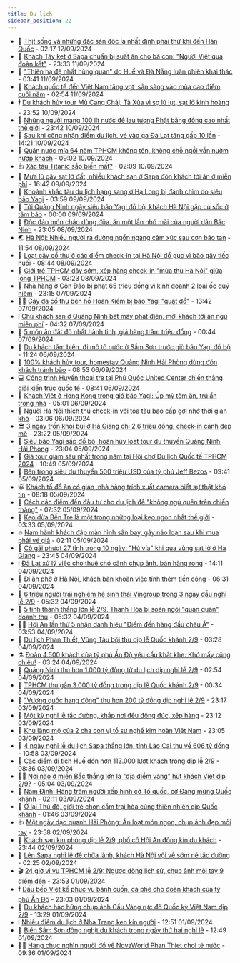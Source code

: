 ```yaml
---
title: Du lịch
sidebar_position: 22
---
```


<!-- dantri-du-lich:START -->
- 🥰 [Thịt sống và những đặc sản độc lạ nhất định phải thử khi đến Hàn Quốc](https://dantri.com.vn/du-lich/thit-song-va-nhung-dac-san-doc-la-nhat-dinh-phai-thu-khi-den-han-quoc-20240912004510390.htm) - 02:17 12/09/2024
- 🥰 [Khách Tây kẹt ở Sapa chuẩn bị suất ăn cho bà con: &quot;Người Việt quá đoàn kết&quot;](https://dantri.com.vn/du-lich/khach-tay-ket-o-sapa-chuan-bi-suat-an-cho-ba-con-nguoi-viet-qua-doan-ket-20240912002306230.htm) - 23:33 11/09/2024
- 🐻 [&quot;Thiên hạ đệ nhất hùng quan&quot; do Huế và Đà Nẵng luân phiên khai thác](https://dantri.com.vn/du-lich/thien-ha-de-nhat-hung-quan-do-hue-va-da-nang-luan-phien-khai-thac-20240911080711777.htm) - 03:41 11/09/2024
- 🤩 [Khách quốc tế đến Việt Nam tăng vọt, sẵn sàng vào mùa cao điểm cuối năm](https://dantri.com.vn/du-lich/khach-quoc-te-den-viet-nam-tang-vot-san-sang-vao-mua-cao-diem-cuoi-nam-20240911091552739.htm) - 02:54 11/09/2024
- 🕴 [Du khách hủy tour Mù Cang Chải, Tà Xùa vì sợ lũ lụt, sạt lở kinh hoàng](https://dantri.com.vn/du-lich/du-khach-huy-tour-mu-cang-chai-ta-xua-vi-so-lu-lut-sat-lo-kinh-hoang-20240910181544178.htm) - 23:52 10/09/2024
- 🤩 [Những người mang 100 lít nước để lau tượng Phật bằng đồng cao nhất thế giới](https://dantri.com.vn/du-lich/nhung-nguoi-mang-100-lit-nuoc-de-lau-tuong-phat-bang-dong-cao-nhat-the-gioi-20240910233736286.htm) - 23:42 10/09/2024
- 🤠 [Sau khi công nhận điểm du lịch, vé vào ga Đà Lạt tăng gấp 10 lần](https://dantri.com.vn/du-lich/sau-khi-cong-nhan-diem-du-lich-ve-vao-ga-da-lat-tang-gap-10-lan-20240910192118091.htm) - 14:21 10/09/2024
- 💪 [Quán nước mía 64 năm TPHCM không tên, không chỗ ngồi vẫn nườm nượp khách](https://dantri.com.vn/du-lich/quan-nuoc-mia-64-nam-tphcm-khong-ten-khong-cho-ngoi-van-nuom-nuop-khach-20240909204605065.htm) - 09:02 10/09/2024
- 👍 [Xác tàu Titanic sắp biến mất?](https://dantri.com.vn/du-lich/xac-tau-titanic-sap-bien-mat-20240906172641142.htm) - 02:09 10/09/2024
- 🚦 [Mưa lũ gây sạt lở đất, nhiều khách sạn ở Sapa đón khách tới ăn ở miễn phí](https://dantri.com.vn/du-lich/mua-lu-gay-sat-lo-dat-nhieu-khach-san-o-sapa-don-khach-toi-an-o-mien-phi-20240909233841847.htm) - 16:42 09/09/2024
- 💪 [Khoảnh khắc tàu du lịch hạng sang ở Hạ Long bị đánh chìm do siêu bão Yagi](https://dantri.com.vn/du-lich/khoanh-khac-tau-du-lich-hang-sang-o-ha-long-bi-danh-chim-do-sieu-bao-yagi-20240909105340436.htm) - 03:59 09/09/2024
- 💃 [Tới Quảng Ninh ngày siêu bão Yagi đổ bộ, khách Hà Nội gặp cú sốc ở tâm bão](https://dantri.com.vn/du-lich/toi-quang-ninh-ngay-sieu-bao-yagi-do-bo-khach-ha-noi-gap-cu-soc-o-tam-bao-20240908181918424.htm) - 00:00 09/09/2024
- 👺 [Độc đáo món cháo dùng đũa, ăn một lần nhớ mãi của người dân Bắc Ninh](https://dantri.com.vn/du-lich/doc-dao-mon-chao-dung-dua-an-mot-lan-nho-mai-cua-nguoi-dan-bac-ninh-20240907175332646.htm) - 23:05 08/09/2024
- 🌏 [Hà Nội: Nhiều người ra đường ngổn ngang cảm xúc sau cơn bão tan](https://dantri.com.vn/du-lich/ha-noi-nhieu-nguoi-ra-duong-ngon-ngang-cam-xuc-sau-con-bao-tan-20240908165711136.htm) - 11:54 08/09/2024
- 🎡 [Loạt cây cổ thụ ở các điểm check-in tại Hà Nội đổ gục vì bão gây tiếc nuối](https://dantri.com.vn/du-lich/loat-cay-co-thu-o-cac-diem-check-in-tai-ha-noi-do-guc-vi-bao-gay-tiec-nuoi-20240908153457174.htm) - 08:44 08/09/2024
- 🧰 [Giới trẻ TPHCM dậy sớm, xếp hàng check-in &quot;mùa thu Hà Nội&quot; giữa lòng TPHCM](https://dantri.com.vn/du-lich/gioi-tre-tphcm-day-som-xep-hang-check-in-mua-thu-ha-noi-giua-long-tphcm-20240829171018734.htm) - 03:23 08/09/2024
- 💂 [Nhà hàng ở Côn Đảo bị phạt 65 triệu đồng vì kinh doanh 2 loại ốc quý hiếm](https://dantri.com.vn/du-lich/nha-hang-o-con-dao-bi-phat-65-trieu-dong-vi-kinh-doanh-2-loai-oc-quy-hiem-20240907172134233.htm) - 23:15 07/09/2024
- 🧑‍🏫 [Cây đa cổ thụ bên hồ Hoàn Kiếm bị bão Yagi &quot;quật đổ&quot;](https://dantri.com.vn/du-lich/cay-da-co-thu-ben-ho-hoan-kiem-bi-bao-yagi-quat-do-20240907201327698.htm) - 13:42 07/09/2024
- 🕯 [Chủ khách sạn ở Quảng Ninh bật máy phát điện, mời khách tới ăn ngủ miễn phí](https://dantri.com.vn/du-lich/chu-khach-san-o-quang-ninh-bat-may-phat-dien-moi-khach-toi-an-ngu-mien-phi-20240907111914108.htm) - 04:32 07/09/2024
- 👀 [5 món ăn đắt đỏ nhất hành tinh, giá hàng trăm triệu đồng](https://dantri.com.vn/du-lich/5-mon-an-dat-do-nhat-hanh-tinh-gia-hang-tram-trieu-dong-20240907021741037.htm) - 00:44 07/09/2024
- 🎉 [Du khách tắm biển, đi mô tô nước ở Sầm Sơn trước giờ bão Yagi đổ bộ](https://dantri.com.vn/du-lich/du-khach-tam-bien-di-mo-to-nuoc-o-sam-son-truoc-gio-bao-yagi-do-bo-20240906164254922.htm) - 11:24 06/09/2024
- 🌊 [100% khách hủy tour, homestay Quảng Ninh Hải Phòng dừng đón khách tránh bão](https://dantri.com.vn/du-lich/100-khach-huy-tour-homestay-quang-ninh-hai-phong-dung-don-khach-tranh-bao-20240906150908541.htm) - 08:53 06/09/2024
- 💻 [Công trình Huyền thoại tre tại Phú Quốc United Center chiến thắng giải kiến trúc quốc tế](https://dantri.com.vn/du-lich/cong-trinh-huyen-thoai-tre-tai-phu-quoc-united-center-chien-thang-giai-kien-truc-quoc-te-20240906150423094.htm) - 08:41 06/09/2024
- 💪 [Khách Việt ở Hong Kong trong gió bão Yagi: Úp mỳ tôm ăn, trú ẩn trong nhà](https://dantri.com.vn/du-lich/khach-viet-o-hong-kong-trong-gio-bao-yagi-up-my-tom-an-tru-an-trong-nha-20240906113941119.htm) - 05:01 06/09/2024
- 👺 [Người Hà Nội thích thú check-in với toa tàu bao cấp gợi nhớ thời gian khó](https://dantri.com.vn/du-lich/nguoi-ha-noi-thich-thu-check-in-voi-toa-tau-bao-cap-goi-nho-thoi-gian-kho-20240905204602684.htm) - 03:06 06/09/2024
- 😎 [3 ngày trốn khói bụi ở Hà Giang chỉ 2,6 triệu đồng, check-in cảnh đẹp mê](https://dantri.com.vn/du-lich/3-ngay-tron-khoi-bui-o-ha-giang-chi-26-trieu-dong-check-in-canh-dep-me-20240831151218247.htm) - 23:22 05/09/2024
- 🌋 [Siêu bão Yagi sắp đổ bộ, hoãn hủy loạt tour du thuyền Quảng Ninh, Hải Phòng](https://dantri.com.vn/du-lich/sieu-bao-yagi-sap-do-bo-hoan-huy-loat-tour-du-thuyen-quang-ninh-hai-phong-20240905173630890.htm) - 23:04 05/09/2024
- 🌝 [Giá tour giảm sâu nhất trong năm tại Hội chợ Du lịch Quốc tế TPHCM 2024](https://dantri.com.vn/du-lich/gia-tour-giam-sau-nhat-trong-nam-tai-hoi-cho-du-lich-quoc-te-tphcm-2024-20240905143453504.htm) - 10:49 05/09/2024
- 🧠 [Bên trong siêu du thuyền 500 triệu USD của tỷ phú Jeff Bezos](https://dantri.com.vn/du-lich/ben-trong-sieu-du-thuyen-500-trieu-usd-cua-ty-phu-jeff-bezos-20240905160727604.htm) - 09:41 05/09/2024
- 😺 [Khách tố đồ ăn có gián, nhà hàng trích xuất camera biết sự thật khó tin](https://dantri.com.vn/du-lich/khach-to-do-an-co-gian-nha-hang-trich-xuat-camera-biet-su-that-kho-tin-20240905140737105.htm) - 08:18 05/09/2024
- 💂 [Cách các điểm đến đầu tư cho du lịch để &quot;không ngủ quên trên chiến thắng&quot;](https://dantri.com.vn/du-lich/cach-cac-diem-den-dau-tu-cho-du-lich-de-khong-ngu-quen-tren-chien-thang-20240905114602600.htm) - 07:32 05/09/2024
- 🌮 [Kẹo dừa Bến Tre là một trong những loại kẹo ngon nhất thế giới](https://dantri.com.vn/du-lich/keo-dua-ben-tre-la-mot-trong-nhung-loai-keo-ngon-nhat-the-gioi-20240905095331590.htm) - 03:33 05/09/2024
- 🔥 [Nam hành khách đập màn hình sân bay, gây náo loạn sau khi mua phải vé giả](https://dantri.com.vn/du-lich/nam-hanh-khach-dap-man-hinh-san-bay-gay-nao-loan-sau-khi-mua-phai-ve-gia-20240903183354732.htm) - 02:11 05/09/2024
- 🦏 [Cô gái phượt 27 tỉnh trong 10 ngày: &quot;Hú vía&quot; khi qua vùng sạt lở ở Hà Giang](https://dantri.com.vn/du-lich/co-gai-phuot-27-tinh-trong-10-ngay-hu-via-khi-qua-vung-sat-lo-o-ha-giang-20240830191152603.htm) - 23:45 04/09/2024
- 🕯 [Đà Lạt xử lý việc cho thuê chó cảnh chụp ảnh, bán hàng rong](https://dantri.com.vn/du-lich/da-lat-xu-ly-viec-cho-thue-cho-canh-chup-anh-ban-hang-rong-20240904193930865.htm) - 14:11 04/09/2024
- 🐻 [Đi ăn phở ở Hà Nội, khách băn khoăn việc tính thêm tiền công](https://dantri.com.vn/du-lich/di-an-pho-o-ha-noi-khach-ban-khoan-viec-tinh-them-tien-cong-20240904130410662.htm) - 06:31 04/09/2024
- 🥸 [6 triệu người trải nghiệm hệ sinh thái Vingroup trong 3 ngày đầu nghỉ lễ 2/9](https://dantri.com.vn/du-lich/6-trieu-nguoi-trai-nghiem-he-sinh-thai-vingroup-trong-3-ngay-dau-nghi-le-29-20240904122150436.htm) - 05:32 04/09/2024
- 💂 [5 tỉnh thành thắng lớn lễ 2/9, Thanh Hóa bị soán ngôi &quot;quán quân&quot; doanh thu](https://dantri.com.vn/du-lich/5-tinh-thanh-thang-lon-le-29-thanh-hoa-bi-soan-ngoi-quan-quan-doanh-thu-20240904121711118.htm) - 05:32 04/09/2024
- 🧑‍💻 [Hội An lần thứ 5 nhận danh hiệu &quot;Điểm đến hàng đầu châu Á&quot;](https://dantri.com.vn/du-lich/hoi-an-lan-thu-5-nhan-danh-hieu-diem-den-hang-dau-chau-a-20240904080258807.htm) - 03:53 04/09/2024
- 💪 [Du lịch Phan Thiết, Vũng Tàu bội thu dịp lễ Quốc khánh 2/9](https://dantri.com.vn/du-lich/du-lich-phan-thiet-vung-tau-boi-thu-dip-le-quoc-khanh-29-20240903180900385.htm) - 03:28 04/09/2024
- ⚗️ [Đoàn 4.500 khách của tỷ phú Ấn Độ yêu cầu khắt khe: Khó mấy cũng chiều!](https://dantri.com.vn/du-lich/doan-4500-khach-cua-ty-phu-an-do-yeu-cau-khat-khe-kho-may-cung-chieu-20240903153024800.htm) - 03:24 04/09/2024
- 🌁 [Quảng Ninh thu hơn 1.000 tỷ đồng từ du lịch dịp nghỉ lễ 2/9](https://dantri.com.vn/du-lich/quang-ninh-thu-hon-1000-ty-dong-tu-du-lich-dip-nghi-le-29-20240904081101770.htm) - 02:54 04/09/2024
- 🧰 [TPHCM thu gần 3.000 tỷ đồng trong dịp lễ Quốc khánh 2/9](https://dantri.com.vn/du-lich/tphcm-thu-gan-3000-ty-dong-trong-dip-le-quoc-khanh-29-20240903210414101.htm) - 00:34 04/09/2024
- 🧰 [&quot;Vương quốc hang động&quot; thu hơn 200 tỷ đồng dịp nghỉ lễ 2/9](https://dantri.com.vn/du-lich/vuong-quoc-hang-dong-thu-hon-200-ty-dong-dip-nghi-le-29-20240903193220135.htm) - 23:17 03/09/2024
- 🎉 [Một kỳ nghỉ lễ tắc đường, khắp nơi đều đông đúc, xếp hàng](https://dantri.com.vn/du-lich/mot-ky-nghi-le-tac-duong-khap-noi-deu-dong-duc-xep-hang-20240904053904332.htm) - 23:12 03/09/2024
- 🤩 [Khu lăng mộ của 2 cha con vị tổ sư nghề kim hoàn Việt Nam](https://dantri.com.vn/du-lich/khu-lang-mo-cua-2-cha-con-vi-to-su-nghe-kim-hoan-viet-nam-20240901123629436.htm) - 23:05 03/09/2024
- 👺 [4 ngày nghỉ lễ du lịch Sapa thắng lớn, tỉnh Lào Cai thu về 606 tỷ đồng](https://dantri.com.vn/du-lich/4-ngay-nghi-le-du-lich-sapa-thang-lon-tinh-lao-cai-thu-ve-606-ty-dong-20240903154136531.htm) - 10:58 03/09/2024
- 🧠 [Các điểm di tích Huế đón hơn 113.000 lượt khách trong dịp lễ 2/9](https://dantri.com.vn/du-lich/cac-diem-di-tich-hue-don-hon-113000-luot-khach-trong-dip-le-29-20240903112158563.htm) - 08:36 03/09/2024
- 👨‍🏫 [Nơi nào ở miền Bắc thắng lớn là &quot;địa điểm vàng&quot; hút khách Việt dịp 2/9?](https://dantri.com.vn/du-lich/noi-nao-o-mien-bac-thang-lon-la-dia-diem-vang-hut-khach-viet-dip-29-20240903105439472.htm) - 05:04 03/09/2024
- 🦅 [Nam Định: Hàng trăm người xếp hình cờ Tổ quốc, cờ Đảng mừng Quốc khánh](https://dantri.com.vn/du-lich/nam-dinh-hang-tram-nguoi-xep-hinh-co-to-quoc-co-dang-mung-quoc-khanh-20240902164917249.htm) - 02:11 03/09/2024
- 🌊 [Ở lại Thủ đô, giới trẻ chọn cắm trại hòa cùng thiên nhiên dịp Quốc khánh](https://dantri.com.vn/du-lich/o-lai-thu-do-gioi-tre-chon-cam-trai-hoa-cung-thien-nhien-dip-quoc-khanh-20240902183057008.htm) - 01:46 03/09/2024
- 👍 [Một ngày dạo quanh Hải Phòng: Ăn loạt món ngon, chụp ảnh đẹp mỏi tay](https://dantri.com.vn/du-lich/mot-ngay-dao-quanh-hai-phong-an-loat-mon-ngon-chup-anh-dep-moi-tay-20240901154936928.htm) - 23:58 02/09/2024
- 🫶 [Khách sạn kín phòng dịp lễ 2/9, phố cổ Hội An đông kín du khách](https://dantri.com.vn/du-lich/khach-san-kin-phong-dip-le-29-pho-co-hoi-an-dong-kin-du-khach-20240719170333280.htm) - 23:44 02/09/2024
- 💯 [Lên Sapa nghỉ lễ để chữa lành, khách Hà Nội vội về sớm né tắc đường](https://dantri.com.vn/du-lich/len-sapa-nghi-le-de-chua-lanh-khach-ha-noi-voi-ve-som-ne-tac-duong-20240901233246404.htm) - 02:25 02/09/2024
- 🎬 [24 giờ vi vu TPHCM lễ 2/9: Ngược dòng lịch sử, chụp ảnh mỏi tay 9 điểm đến](https://dantri.com.vn/du-lich/24-gio-vi-vu-tphcm-le-29-nguoc-dong-lich-su-chup-anh-moi-tay-9-diem-den-20240901194507463.htm) - 23:53 01/09/2024
- 🕴 [Đầu bếp Việt kể phục vụ bánh cuốn, cà phê cho đoàn khách của tỷ phú Ấn Độ](https://dantri.com.vn/du-lich/dau-bep-viet-ke-phuc-vu-banh-cuon-ca-phe-cho-doan-khach-cua-ty-phu-an-do-20240901184422391.htm) - 23:03 01/09/2024
- 🦅 [Du khách hào hứng chụp ảnh Cầu Vàng rực đỏ Quốc kỳ Việt Nam dịp 2/9](https://dantri.com.vn/du-lich/du-khach-hao-hung-chup-anh-cau-vang-ruc-do-quoc-ky-viet-nam-dip-29-20240901191459834.htm) - 13:29 01/09/2024
- 🕯 [Nhiều điểm du lịch ở Nha Trang ken kín người](https://dantri.com.vn/du-lich/nhieu-diem-du-lich-o-nha-trang-ken-kin-nguoi-20240901180057732.htm) - 12:51 01/09/2024
- 🥸 [Biển Sầm Sơn đông nghịt du khách trong ngày thứ hai nghỉ lễ](https://dantri.com.vn/du-lich/bien-sam-son-dong-nghit-du-khach-trong-ngay-thu-hai-nghi-le-20240901185816900.htm) - 12:49 01/09/2024
- 👨‍🏫 [Hàng chục nghìn người đổ về NovaWorld Phan Thiet chơi té nước](https://dantri.com.vn/du-lich/hang-chuc-nghin-nguoi-do-ve-novaworld-phan-thiet-choi-te-nuoc-20240901161424594.htm) - 09:36 01/09/2024<!-- dantri-du-lich:END -->

